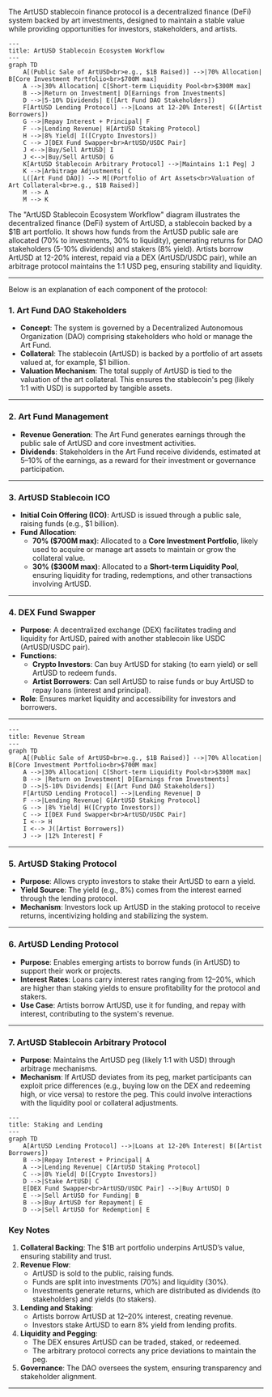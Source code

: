 The ArtUSD stablecoin finance protocol is a decentralized finance (DeFi) system backed by art investments, designed to maintain a stable value while providing opportunities for investors, stakeholders, and artists. 

```mermaid
---
title: ArtUSD Stablecoin Ecosystem Workflow
---
graph TD
    A[(Public Sale of ArtUSD<br>e.g., $1B Raised)] -->|70% Allocation| B[Core Investment Portfolio<br>$700M max]
    A -->|30% Allocation| C[Short-term Liquidity Pool<br>$300M max]
    B -->|Return on Investment| D[Earnings from Investments]
    D -->|5-10% Dividends| E([Art Fund DAO Stakeholders])
    F[ArtUSD Lending Protocol] -->|Loans at 12-20% Interest| G([Artist Borrowers])
    G -->|Repay Interest + Principal| F
    F -->|Lending Revenue| H[ArtUSD Staking Protocol]
    H -->|8% Yield| I([Crypto Investors])
    C --> J[DEX Fund Swapper<br>ArtUSD/USDC Pair]
    J <-->|Buy/Sell ArtUSD| I
    J <-->|Buy/Sell ArtUSD| G
    K[ArtUSD Stablecoin Arbitrary Protocol] -->|Maintains 1:1 Peg| J
    K -->|Arbitrage Adjustments| C
    L([Art Fund DAO]) --> M[(Portfolio of Art Assets<br>Valuation of Art Collateral<br>e.g., $1B Raised)]
    M --> A
    M --> K 
```    
The "ArtUSD Stablecoin Ecosystem Workflow" diagram illustrates the decentralized finance (DeFi) system of ArtUSD, a stablecoin backed by a $1B art portfolio. It shows how funds from the ArtUSD public sale are allocated (70% to investments, 30% to liquidity), generating returns for DAO stakeholders (5-10% dividends) and stakers (8% yield). Artists borrow ArtUSD at 12-20% interest, repaid via a DEX (ArtUSD/USDC pair), while an arbitrage protocol maintains the 1:1 USD peg, ensuring stability and liquidity.

---

Below is an explanation of each component of the protocol:

### 1. **Art Fund DAO Stakeholders**
- **Concept**: The system is governed by a Decentralized Autonomous Organization (DAO) comprising stakeholders who hold or manage the Art Fund.
- **Collateral**: The stablecoin (ArtUSD) is backed by a portfolio of art assets valued at, for example, $1 billion.
- **Valuation Mechanism**: The total supply of ArtUSD is tied to the valuation of the art collateral. This ensures the stablecoin's peg (likely 1:1 with USD) is supported by tangible assets.

---

### 2. **Art Fund Management**
- **Revenue Generation**: The Art Fund generates earnings through the public sale of ArtUSD and core investment activities.
- **Dividends**: Stakeholders in the Art Fund receive dividends, estimated at 5–10% of the earnings, as a reward for their investment or governance participation.

---

### 3. **ArtUSD Stablecoin ICO**
- **Initial Coin Offering (ICO)**: ArtUSD is issued through a public sale, raising funds (e.g., $1 billion).
- **Fund Allocation**:
  - **70% ($700M max)**: Allocated to a **Core Investment Portfolio**, likely used to acquire or manage art assets to maintain or grow the collateral value.
  - **30% ($300M max)**: Allocated to a **Short-term Liquidity Pool**, ensuring liquidity for trading, redemptions, and other transactions involving ArtUSD.

---

### 4. **DEX Fund Swapper**
- **Purpose**: A decentralized exchange (DEX) facilitates trading and liquidity for ArtUSD, paired with another stablecoin like USDC (ArtUSD/USDC pair).
- **Functions**:
  - **Crypto Investors**: Can buy ArtUSD for staking (to earn yield) or sell ArtUSD to redeem funds.
  - **Artist Borrowers**: Can sell ArtUSD to raise funds or buy ArtUSD to repay loans (interest and principal).
- **Role**: Ensures market liquidity and accessibility for investors and borrowers.

---
```mermaid
---
title: Revenue Stream
---
graph TD
    A[(Public Sale of ArtUSD<br>e.g., $1B Raised)] -->|70% Allocation| B[Core Investment Portfolio<br>$700M max]
    A -->|30% Allocation| C[Short-term Liquidity Pool<br>$300M max]
    B --> |Return on Investment| D[Earnings from Investments]
    D -->|5-10% Dividends| E([Art Fund DAO Stakeholders])
    F[ArtUSD Lending Protocol] -->|Lending Revenue| D
    F -->|Lending Revenue| G[ArtUSD Staking Protocol]
    G --> |8% Yield| H([Crypto Investors])
    C --> I[DEX Fund Swapper<br>ArtUSD/USDC Pair]
    I <--> H
    I <--> J([Artist Borrowers])
    J --> |12% Interest| F
```
---

### 5. **ArtUSD Staking Protocol**
- **Purpose**: Allows crypto investors to stake their ArtUSD to earn a yield.
- **Yield Source**: The yield (e.g., 8%) comes from the interest earned through the lending protocol.
- **Mechanism**: Investors lock up ArtUSD in the staking protocol to receive returns, incentivizing holding and stabilizing the system.

---

### 6. **ArtUSD Lending Protocol**
- **Purpose**: Enables emerging artists to borrow funds (in ArtUSD) to support their work or projects.
- **Interest Rates**: Loans carry interest rates ranging from 12–20%, which are higher than staking yields to ensure profitability for the protocol and stakers.
- **Use Case**: Artists borrow ArtUSD, use it for funding, and repay with interest, contributing to the system's revenue.

---

### 7. **ArtUSD Stablecoin Arbitrary Protocol**
- **Purpose**: Maintains the ArtUSD peg (likely 1:1 with USD) through arbitrage mechanisms.
- **Mechanism**: If ArtUSD deviates from its peg, market participants can exploit price differences (e.g., buying low on the DEX and redeeming high, or vice versa) to restore the peg. This could involve interactions with the liquidity pool or collateral adjustments.


```mermaid
---
title: Staking and Lending
---
graph TD
    A[ArtUSD Lending Protocol] -->|Loans at 12-20% Interest| B([Artist Borrowers])
    B -->|Repay Interest + Principal| A
    A -->|Lending Revenue| C[ArtUSD Staking Protocol]
    C -->|8% Yield| D([Crypto Investors])
    D -->|Stake ArtUSD| C
    E[DEX Fund Swapper<br>ArtUSD/USDC Pair] -->|Buy ArtUSD| D
    E -->|Sell ArtUSD for Funding| B
    B -->|Buy ArtUSD for Repayment| E
    D -->|Sell ArtUSD for Redemption| E
```

### Key Notes

1. **Collateral Backing**: The $1B art portfolio underpins ArtUSD’s value, ensuring stability and trust.
2. **Revenue Flow**:
   - ArtUSD is sold to the public, raising funds.
   - Funds are split into investments (70%) and liquidity (30%).
   - Investments generate returns, which are distributed as dividends (to stakeholders) and yields (to stakers).
3. **Lending and Staking**:
   - Artists borrow ArtUSD at 12–20% interest, creating revenue.
   - Investors stake ArtUSD to earn 8% yield from lending profits.
4. **Liquidity and Pegging**:
   - The DEX ensures ArtUSD can be traded, staked, or redeemed.
   - The arbitrary protocol corrects any price deviations to maintain the peg.
5. **Governance**: The DAO oversees the system, ensuring transparency and stakeholder alignment.

---
